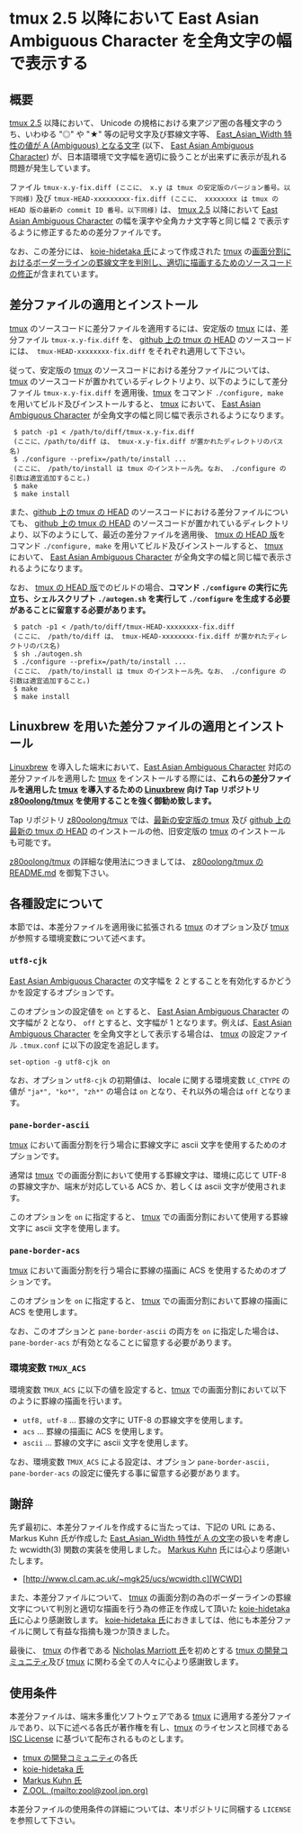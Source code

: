 # tmux 2.5 以降において East Asian Ambiguous Character を全角文字の幅で表示する

## 概要

[tmux 2.5][TMUX] 以降において、 Unicode の規格における東アジア圏の各種文字のうち、いわゆる "◎" や "★" 等の記号文字及び罫線文字等、 [East_Asian_Width 特性の値が A (Ambiguous) となる文字][EAWA] (以下、 [East Asian Ambiguous Character][EAWA]) が、日本語環境で文字幅を適切に扱うことが出来ずに表示が乱れる問題が発生しています。

ファイル ```tmux-x.y-fix.diff (ここに、 x.y は tmux の安定版のバージョン番号。以下同様)``` 及び ```tmux-HEAD-xxxxxxxxx-fix.diff (ここに、 xxxxxxxx は tmux の HEAD 版の最新の commit ID 番号。以下同様)``` は、 [tmux 2.5][TMUX] 以降において [East Asian Ambiguous Character][EAWA] の幅を漢字や全角カナ文字等と同じ幅 2 で表示するように修正するための差分ファイルです。

なお、この差分には、 [koie-hidetaka 氏][KOIE]によって作成された [tmux][TMUX] の[画面分割におけるボーダーラインの罫線文字を判別し、適切に描画するためのソースコードの修正][PANE]が含まれています。

## 差分ファイルの適用とインストール

[tmux][TMUX] のソースコードに差分ファイルを適用するには、安定版の [tmux][TMUX] には、差分ファイル ```tmux-x.y-fix.diff``` を、 [github 上の tmux の HEAD][TMRP] のソースコードには、　```tmux-HEAD-xxxxxxxx-fix.diff``` をそれぞれ適用して下さい。

従って、安定版の [tmux][TMUX] のソースコードにおける差分ファイルについては、 [tmux][TMUX] のソースコードが置かれているディレクトリより、以下のようにして差分ファイル ```tmux-x.y-fix.diff``` を適用後、[tmux][TMUX] をコマンド ```./configure, make``` を用いてビルド及びインストールすると、 [tmux][TMUX] において、 [East Asian Ambiguous Character][EAWA] が全角文字の幅と同じ幅で表示されるようになります。

```
 $ patch -p1 < /path/to/diff/tmux-x.y-fix.diff
 (ここに、/path/to/diff は、 tmux-x.y-fix.diff が置かれたディレクトリのパス名)
 $ ./configure --prefix=/path/to/install ...
 (ここに、 /path/to/install は tmux のインストール先。なお、 ./configure の引数は適宜追加すること。)
 $ make
 $ make install
```

また、[github 上の tmux の HEAD][TMRP] のソースコードにおける差分ファイルについても、 [github 上の tmux の HEAD][TMRP] のソースコードが置かれているディレクトリより、以下のようにして、最近の差分ファイルを適用後、 [tmux の HEAD 版][TMRP]をコマンド ```./configure, make``` を用いてビルド及びインストールすると、 [tmux][TMUX] において、 [East Asian Ambiguous Character][EAWA] が全角文字の幅と同じ幅で表示されるようになります。

なお、 [tmux の HEAD 版][TMRP]でのビルドの場合、**コマンド ```./configure``` の実行に先立ち、シェルスクリプト ```./autogen.sh``` を実行して ```./configure``` を生成する必要があることに留意する必要があります。**

```
 $ patch -p1 < /path/to/diff/tmux-HEAD-xxxxxxxx-fix.diff
 (ここに、 /path/to/diff は、 tmux-HEAD-xxxxxxxx-fix.diff が置かれたディレクトリのパス名)
 $ sh ./autogen.sh
 $ ./configure --prefix=/path/to/install ...
 (ここに、 /path/to/install は tmux のインストール先。なお、 ./configure の引数は適宜追加すること。)
 $ make
 $ make install
```

## Linuxbrew を用いた差分ファイルの適用とインストール

[Linuxbrew][BREW] を導入した端末において、[East Asian Ambiguous Character][EAWA] 対応の差分ファイルを適用した [tmux][TMUX] をインストールする際には、**これらの差分ファイルを適用した [tmux][TMUX] を導入するための [Linuxbrew][BREW] 向け Tap リポジトリ [z80oolong/tmux][TAP1] を使用することを強く御勧め致します。**

Tap リポジトリ [z80oolong/tmux][TAP1] では、[最新の安定版の tmux][TMUX] 及び [github 上の最新の tmux の HEAD][TMRP] のインストールの他、旧安定版の [tmux][TMUX] のインストールも可能です。 

[z80oolong/tmux][TAP1] の詳細な使用法につきましては、 [z80oolong/tmux の README.md][READ] を御覧下さい。

## 各種設定について

本節では、本差分ファイルを適用後に拡張される [tmux][TMUX] のオプション及び [tmux][TMUX] が参照する環境変数について述べます。

### ```utf8-cjk```

[East Asian Ambiguous Character][EAWA] の文字幅を 2 とすることを有効化するかどうかを設定するオプションです。

このオプションの設定値を ```on``` とすると、 [East Asian Ambiguous Character][EAWA] の文字幅が 2 となり、 ```off``` とすると、文字幅が 1 となります。例えば、[East Asian Ambiguous Character][EAWA] を全角文字として表示する場合は、 [tmux][TMUX] の設定ファイル ```.tmux.conf``` に以下の設定を追記します。

```
set-option -g utf8-cjk on
```

なお、オプション ```utf8-cjk``` の初期値は、 locale に関する環境変数 ```LC_CTYPE``` の値が ```"ja*", "ko*", "zh*"``` の場合は ```on``` となり、それ以外の場合は ```off``` となります。

### ```pane-border-ascii```

[tmux][TMUX] において画面分割を行う場合に罫線文字に ascii 文字を使用するためのオプションです。

通常は [tmux][TMUX] での画面分割において使用する罫線文字は、環境に応じて UTF-8 の罫線文字か、端末が対応している ACS か、若しくは ascii 文字が使用されます。

このオプションを ```on``` に指定すると、 [tmux][TMUX] での画面分割において使用する罫線文字に ascii 文字を使用します。

### ```pane-border-acs```

[tmux][TMUX] において画面分割を行う場合に罫線の描画に ACS を使用するためのオプションです。

このオプションを ```on``` に指定すると、 [tmux][TMUX] での画面分割において罫線の描画に ACS を使用します。

なお、このオプションと ```pane-border-ascii``` の両方を ```on``` に指定した場合は、 ```pane-border-acs``` が有効となることに留意する必要があります。

### 環境変数 ```TMUX_ACS```

環境変数 ```TMUX_ACS``` に以下の値を設定すると、[tmux][TMUX] での画面分割において以下のように罫線の描画を行います。

- ```utf8, utf-8``` … 罫線の文字に UTF-8 の罫線文字を使用します。
- ```acs``` … 罫線の描画に ACS を使用します。
- ```ascii``` … 罫線の文字に ascii 文字を使用します。

なお、環境変数 ```TMUX_ACS``` による設定は、オプション ```pane-border-ascii, pane-border-acs``` の設定に優先する事に留意する必要があります。

## 謝辞

先ず最初に、本差分ファイルを作成するに当たっては、下記の URL にある、 Markus Kuhn 氏が作成した [East_Asian_Width 特性が A の文字][EAWA]の扱いを考慮した wcwidth(3) 関数の実装を使用しました。 [Markus Kuhn][DRMK] 氏には心より感謝いたします。

- [http://www.cl.cam.ac.uk/~mgk25/ucs/wcwidth.c][WCWD]

また、本差分ファイルについて、 [tmux][TMUX] の画面分割の為のボーダーラインの罫線文字について判別と適切な描画を行う為の修正を作成して頂いた [koie-hidetaka 氏][KOIE]に心より感謝致します。 [koie-hidetaka 氏][KOIE]におきましては、他にも本差分ファイルに関して有益な指摘も幾つか頂きました。

最後に、 [tmux][TMUX] の作者である [Nicholas Marriott 氏][NICM]を初めとする [tmux の開発コミュニティ][TMUX]及び [tmux][TMUX] に関わる全ての人々に心より感謝致します。

## 使用条件

本差分ファイルは、端末多重化ソフトウェアである [tmux][TMUX] に適用する差分ファイルであり、以下に述べる各氏が著作権を有し、[tmux][TMUX] のライセンスと同様である [ISC License][ISCL] に基づいて配布されるものとします。

- [tmux の開発コミュニティ][TMUX]の各氏
- [koie-hidetaka 氏][KOIE]
- [Markus Kuhn 氏][DRMK]
- [Z.OOL. (mailto:zool@zool.jpn.org)][ZOOL]

本差分ファイルの使用条件の詳細については、本リポジトリに同梱する ```LICENSE``` を参照して下さい。

<!-- 外部リンク一覧 -->

[TMUX]:http://tmux.github.io/
[EAWA]:http://www.unicode.org/reports/tr11/#Ambiguous
[TMRP]:https://github.com/tmux/tmux.git
[KOIE]:https://github.com/koie
[PANE]:https://github.com/koie/tmux/commit/ac6c53ffd6c2987a3a4a5807df7fc6cca5d6ce88
[BREW]:https://linuxbrew.sh
[TAP1]:https://github.com/z80oolong/homebrew-tmux
[READ]:https://github.com/z80oolong/homebrew-tmux/blob/master/README.md
[WCWD]:http://www.cl.cam.ac.uk/~mgk25/ucs/wcwidth.c
[DRMK]:http://www.cl.cam.ac.uk/~mgk25/
[NICM]:https://github.com/nicm
[ZOOL]:http://zool.jpn.org/
[ISCL]:https://www.isc.org/downloads/software-support-policy/isc-license/
